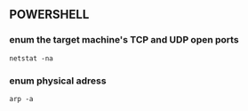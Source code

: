 ## POWERSHELL
### enum the target machine's TCP and UDP open ports
`netstat -na`
### enum physical adress
`arp -a`
